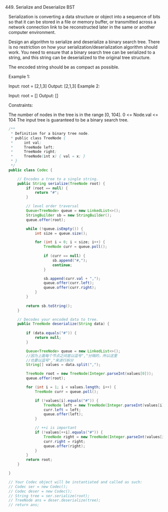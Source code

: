 449. Serialize and Deserialize BST

Serialization is converting a data structure or object into a sequence of bits so that it can be stored in a file or memory buffer, or transmitted across a network connection link to be reconstructed later in the same or another computer environment.

Design an algorithm to serialize and deserialize a binary search tree. There is no restriction on how your serialization/deserialization algorithm should work. You need to ensure that a binary search tree can be serialized to a string, and this string can be deserialized to the original tree structure.

The encoded string should be as compact as possible.

 

Example 1:

Input: root = [2,1,3]
Output: [2,1,3]
Example 2:

Input: root = []
Output: []


Constraints:

The number of nodes in the tree is in the range [0, 104].
0 <= Node.val <= 104
The input tree is guaranteed to be a binary search tree.

```java
/**
 * Definition for a binary tree node.
 * public class TreeNode {
 *     int val;
 *     TreeNode left;
 *     TreeNode right;
 *     TreeNode(int x) { val = x; }
 * }
 */
public class Codec {

    // Encodes a tree to a single string.
    public String serialize(TreeNode root) {
        if (root == null) {
            return "#";
        }

        // level order traversal
        Queue<TreeNode> queue = new LinkedList<>();
        StringBuilder sb = new StringBuilder();
        queue.offer(root);

        while (!queue.isEmpty()) {
            int size = queue.size();

            for (int i = 0; i < size; i++) {
                TreeNode curr = queue.poll();
                
                if (curr == null) {
                    sb.append("#,");
                    continue;
                }

                sb.append(curr.val + ",");
                queue.offer(curr.left);
                queue.offer(curr.right);
            }
        }
        
        return sb.toString();
    }

    // Decodes your encoded data to tree.
    public TreeNode deserialize(String data) {
        
        if (data.equals("#")) {
            return null;
        }

        Queue<TreeNode> queue = new LinkedList<>();
        //因为上面每个节点之间是以逗号","分隔的，所以这里
        //也要以逗号","来进行拆分
        String[] values = data.split(",");

        TreeNode root = new TreeNode(Integer.parseInt(values[0]));
        queue.offer(root);

        for (int i = 1; i < values.length; i++) {
            TreeNode curr = queue.poll();

            if (!values[i].equals("#")) {
                TreeNode left = new TreeNode(Integer.parseInt(values[i]));
                curr.left = left;
                queue.offer(left);
            }

            // ++i is important
            if (!values[++i].equals("#")) {
                TreeNode right = new TreeNode(Integer.parseInt(values[i]));
                curr.right = right;
                queue.offer(right);
            }
        }
        return root;
    }

}

// Your Codec object will be instantiated and called as such:
// Codec ser = new Codec();
// Codec deser = new Codec();
// String tree = ser.serialize(root);
// TreeNode ans = deser.deserialize(tree);
// return ans;
```

